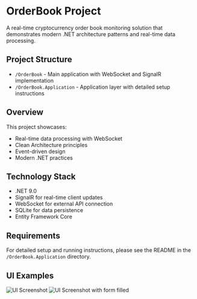 # OrderBook Project

A real-time cryptocurrency order book monitoring solution that demonstrates modern .NET architecture patterns and real-time data processing.

## Project Structure

- `/OrderBook` - Main application with WebSocket and SignalR implementation
- `/OrderBook.Application` - Application layer with detailed setup instructions

## Overview

This project showcases:
- Real-time data processing with WebSocket
- Clean Architecture principles
- Event-driven design
- Modern .NET practices

## Technology Stack

- .NET 9.0
- SignalR for real-time client updates
- WebSocket for external API connection
- SQLite for data persistence
- Entity Framework Core

## Requirements

For detailed setup and running instructions, please see the README in the `/OrderBook.Application` directory.

## UI Examples

![UI Screenshot](https://api.monosnap.com/file/download?id=TswuCDtNBfjIVwucgPpZs4AsMw0xNq)
![UI Screenshot with form filled](https://api.monosnap.com/file/download?id=U0oztAwAoXfcWXB0oM2ojHWMpF5jxn)